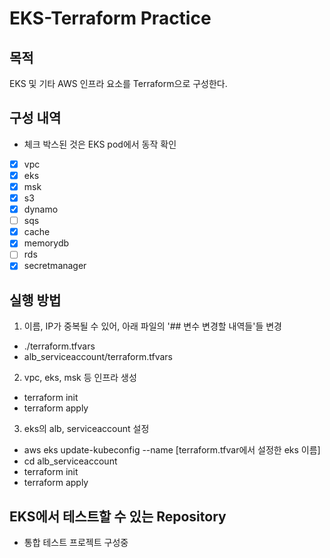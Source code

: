 # EKS-Terraform Practice

## 목적
EKS 및 기타 AWS 인프라 요소를 Terraform으로 구성한다.

## 구성 내역
- 체크 박스된 것은 EKS pod에서 동작 확인
- [x] vpc
- [x] eks
- [x] msk
- [x] s3
- [x] dynamo
- [ ] sqs
- [x] cache
- [x] memorydb
- [ ] rds
- [x] secretmanager

## 실행 방법
1. 이름, IP가 중복될 수 있어, 아래 파일의 '## 변수 변경할 내역들'들 변경
- ./terraform.tfvars
- alb_serviceaccount/terraform.tfvars

2. vpc, eks, msk 등 인프라 생성
- terraform init
- terraform apply

3. eks의 alb, serviceaccount 설정
- aws eks update-kubeconfig --name [terraform.tfvar에서 설정한 eks 이름]
- cd alb_serviceaccount
- terraform init
- terraform apply

## EKS에서 테스트할 수 있는 Repository
- 통합 테스트 프로젝트 구성중
